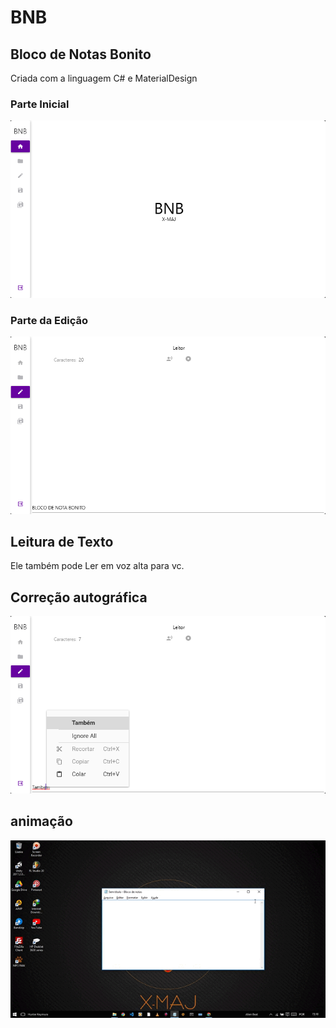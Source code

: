 # BNB
## Bloco de Notas Bonito

Criada com a linguagem C#  e MaterialDesign
### Parte Inicial
![Imagem da parte inicial](bnbhome.png)
### Parte da Edição 
![Imagem da parte da edi ](bnbeditor.png)

## Leitura de Texto
Ele também pode Ler em voz alta para vc.
## Correção  autográfica
![Corrigir](bnberro.png)

## animação
![animação](BNB.gif)
